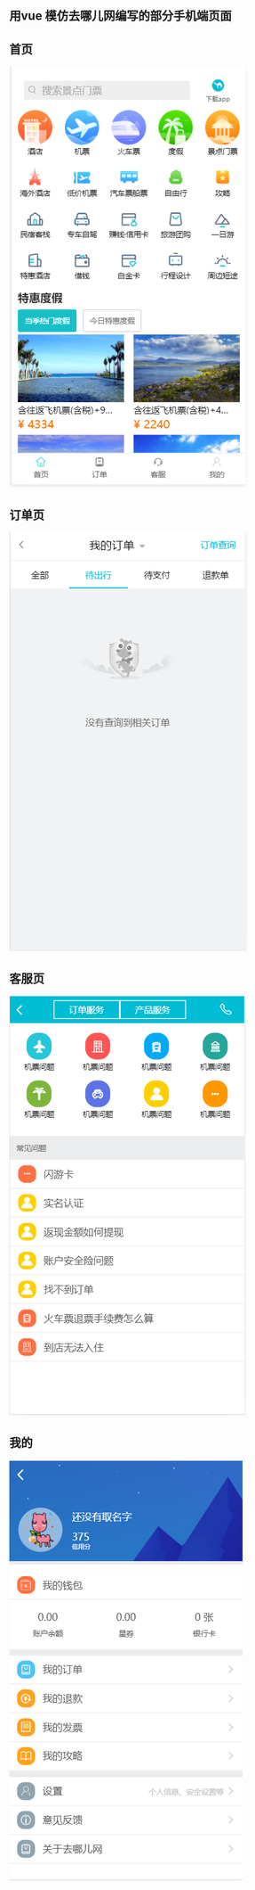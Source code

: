 ## 用vue 模仿去哪儿网编写的部分手机端页面

## 首页
![首页](https://github.com/lj613/travel/blob/master/%E5%B1%95%E7%A4%BA%E5%9B%BE/%E9%A6%96%E9%A1%B5.png)

## 订单页
![首页](https://github.com/lj613/travel/blob/master/%E5%B1%95%E7%A4%BA%E5%9B%BE/%E8%AE%A2%E5%8D%95%E9%A1%B5.png)

## 客服页
![首页](https://github.com/lj613/travel/blob/master/%E5%B1%95%E7%A4%BA%E5%9B%BE/%E5%AE%A2%E6%9C%8D%E9%A1%B5.png)

## 我的
![首页](https://github.com/lj613/travel/blob/master/%E5%B1%95%E7%A4%BA%E5%9B%BE/%E6%88%91%E7%9A%84.png)

